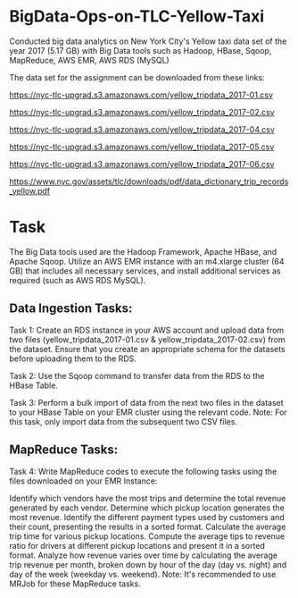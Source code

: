 # BigData-Ops-on-TLC-Yellow-Taxi
Conducted big data analytics on New York City's Yellow taxi data set of the year 2017 (5.17 GB) with Big Data tools such as Hadoop, HBase, Sqoop, MapReduce, AWS EMR, AWS RDS (MySQL)

The data set for the assignment can be downloaded from these links:

https://nyc-tlc-upgrad.s3.amazonaws.com/yellow_tripdata_2017-01.csv

https://nyc-tlc-upgrad.s3.amazonaws.com/yellow_tripdata_2017-02.csv

https://nyc-tlc-upgrad.s3.amazonaws.com/yellow_tripdata_2017-04.csv

https://nyc-tlc-upgrad.s3.amazonaws.com/yellow_tripdata_2017-05.csv

https://nyc-tlc-upgrad.s3.amazonaws.com/yellow_tripdata_2017-06.csv

https://www.nyc.gov/assets/tlc/downloads/pdf/data_dictionary_trip_records_yellow.pdf

# Task

The Big Data tools used are the Hadoop Framework, Apache HBase, and Apache Sqoop. Utilize an AWS EMR instance with an m4.xlarge cluster (64 GB) that includes all necessary services, and install additional services as required (such as AWS RDS MySQL).

## Data Ingestion Tasks:

Task 1: Create an RDS instance in your AWS account and upload data from two files (yellow_tripdata_2017-01.csv & yellow_tripdata_2017-02.csv) from the dataset. Ensure that you create an appropriate schema for the datasets before uploading them to the RDS.

Task 2: Use the Sqoop command to transfer data from the RDS to the HBase Table.

Task 3: Perform a bulk import of data from the next two files in the dataset to your HBase Table on your EMR cluster using the relevant code. Note: For this task, only import data from the subsequent two CSV files.

## MapReduce Tasks:

Task 4: Write MapReduce codes to execute the following tasks using the files downloaded on your EMR Instance:

Identify which vendors have the most trips and determine the total revenue generated by each vendor.
Determine which pickup location generates the most revenue.
Identify the different payment types used by customers and their count, presenting the results in a sorted format.
Calculate the average trip time for various pickup locations.
Compute the average tips to revenue ratio for drivers at different pickup locations and present it in a sorted format.
Analyze how revenue varies over time by calculating the average trip revenue per month, broken down by hour of the day (day vs. night) and day of the week (weekday vs. weekend). Note: It's recommended to use MRJob for these MapReduce tasks.


